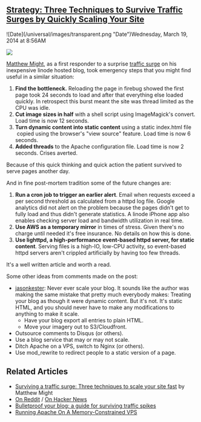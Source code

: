 ## [Strategy: Three Techniques to Survive Traffic Surges by Quickly Scaling Your Site](/blog/2014/3/19/strategy-three-techniques-to-survive-traffic-surges-by-quick.html)

<div class="journal-entry-tag journal-entry-tag-post-title"><span class="posted-on">![Date](/universal/images/transparent.png "Date")Wednesday, March 19, 2014 at 8:56AM</span></div>

<div class="body">

![](http://farm4.staticflickr.com/3755/13254531933_f62ee7387c_m.jpg)

[Matthew Might](https://twitter.com/mattmight), as a first responder to a surprise [traffic surge](http://matt.might.net/articles/how-to-emergency-web-scaling/) on his inexpensive linode hosted blog, took emergency steps that you might find useful in a similar situation:

1.  **Find the bottleneck.** Reloading the page in firebug showed the first page took 24 seconds to load and after that everything else loaded quickly. In retrospect this burst meant the site was thread limited as the CPU was idle.
2.  **Cut image sizes in half** with a shell script using ImageMagick's convert. Load time is now 12 seconds.
3.  **Turn dynamic content into static content** using a static index.html file  copied using the browser's "view source" feature. Load time is now 6 seconds.
4.  **Added threads** to the Apache configuration file. Load time is now 2 seconds. Crises averted.

Because of this quick thinking and quick action the patient survived to serve pages another day.

And in fine post-mortem tradition some of the future changes are: 

1.  **Run a cron job to trigger an earlier alert**. Email when requests exceed a per second threshold as calculated from a httpd log file. Google analytics did not alert on the problem because the pages didn't get to fully load and thus didn't generate statistics. A linode iPhone app also enables checking server load and bandwidth utilization in real time.
2.  **Use AWS as a temporary mirror** in times of stress. Given there's no charge until needed it's free insurance. No details on how this is done.
3.  **Use lighttpd, a high-performance event-based httpd server, for static content**. Serving files is a high-IO, low-CPU activity, so event-based httpd servers aren't crippled artificially by having too few threads.

It's a well written article and worth a read. 

Some other ideas from comments made on the post: 

*   [jasonkester](https://news.ycombinator.com/item?id=2382653): Never ever scale your blog. It sounds like the author was making the same mistake that pretty much everybody makes: Treating your blog as though it were dynamic content. But it's not. It's static HTML, and you should never have to make any modifications to anything to make it scale.
    *   Have your blog export all entries to plain HTML.
    *   Move your imagery out to S3/Cloudfront.
*   Outsource comments to Disqus (or others).
*   Use a blog service that may or may not scale.
*   Ditch Apache on a VPS, switch to Nginx (or others).
*   Use mod_rewrite to redirect people to a static version of a page. 

## Related Articles

<div>

*   [Surviving a traffic surge: Three techniques to scale your site fast](http://matt.might.net/articles/how-to-emergency-web-scaling/) by Matthew Might
*   [On Reddit](http://www.reddit.com/r/programming/comments/20288i/surviving_a_traffic_surge_three_techniques_to/) / [On Hacker News](https://news.ycombinator.com/item?id=2382185)
*   [Bulletproof your blog: a guide for surviving traffic spikes](http://www.maxmasnick.com/articles/bulletproof_your_blog/)
*   [Running Apache On A Memory-Constrained VPS](http://www.kalzumeus.com/2010/06/19/running-apache-on-a-memory-constrained-vps/)

</div>

</div>